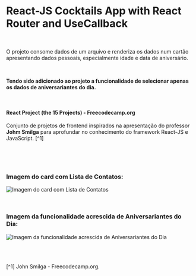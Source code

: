 # React-JS Cocktails App with React Router and UseCallback

<br />

O projeto consome dados de um arquivo e renderiza os dados num cartão apresentando dados pessoais, especialmente idade e data de aniversário.

<br />

**Tendo sido adicionado ao projeto a funcionalidade de selecionar apenas os dados de aniversariantes do dia.**

<br />

#### React Project (the 15 Projects) - Freecodecamp.org

Conjunto de projetos de frontend inspirados na apresentação do professor **Johm Smilga** para aprofundar no conhecimento do framework React-JS e JavaScript. [^1]

<br />

[]()

<br />

### Imagem do card com Lista de Contatos:

![Imagem do card com Lista de Contatos](/public/images/lista-de-contatos.png)

<br />

### Imagem da funcionalidade acrescida de Aniversariantes do Dia:

![Imagem da funcionalidade acrescida de Aniversariantes do Dia](/public/images/aniversariantes-do-dia.png)

<br />
<br />

[^1] John Smilga - Freecodecamp.org.
